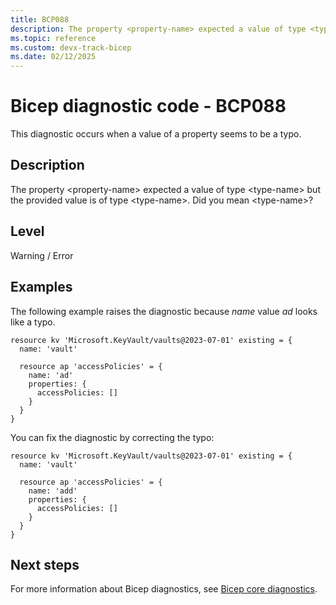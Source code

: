 ```yaml
---
title: BCP088
description: The property <property-name> expected a value of type <type-name> but the provided value is of type <type-name>. Did you mean <type-name>?
ms.topic: reference
ms.custom: devx-track-bicep
ms.date: 02/12/2025
---
```


# Bicep diagnostic code - BCP088

This diagnostic occurs when a value of a property seems to be a typo.

## Description

The property \<property-name> expected a value of type \<type-name> but the provided value is of type \<type-name>. Did you mean \<type-name>?

## Level

Warning / Error

## Examples

The following example raises the diagnostic because _name_ value _ad_ looks like a typo.

```bicep
resource kv 'Microsoft.KeyVault/vaults@2023-07-01' existing = {
  name: 'vault'
 
  resource ap 'accessPolicies' = {
    name: 'ad'
    properties: {
      accessPolicies: []
    }
  }
}
```

You can fix the diagnostic by correcting the typo:

```bicep
resource kv 'Microsoft.KeyVault/vaults@2023-07-01' existing = {
  name: 'vault'
 
  resource ap 'accessPolicies' = {
    name: 'add'
    properties: {
      accessPolicies: []
    }
  }
}
```

## Next steps

For more information about Bicep diagnostics, see [Bicep core diagnostics](../bicep-core-diagnostics.md).
